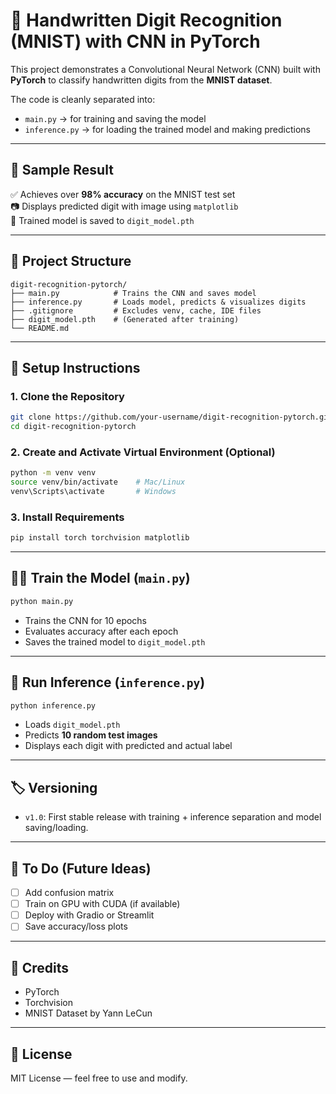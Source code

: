 # 🧠 Handwritten Digit Recognition (MNIST) with CNN in PyTorch

This project demonstrates a Convolutional Neural Network (CNN) built with **PyTorch** to classify handwritten digits from the **MNIST dataset**.

The code is cleanly separated into:
- `main.py` → for training and saving the model
- `inference.py` → for loading the trained model and making predictions

---

## 🧪 Sample Result

✅ Achieves over **98% accuracy** on the MNIST test set  
📷 Displays predicted digit with image using `matplotlib`  
🧠 Trained model is saved to `digit_model.pth`  

---

## 📁 Project Structure

```
digit-recognition-pytorch/
├── main.py            # Trains the CNN and saves model
├── inference.py       # Loads model, predicts & visualizes digits
├── .gitignore         # Excludes venv, cache, IDE files
├── digit_model.pth    # (Generated after training)
└── README.md
```

---

## 🚀 Setup Instructions

### 1. Clone the Repository

```bash
git clone https://github.com/your-username/digit-recognition-pytorch.git
cd digit-recognition-pytorch
```

### 2. Create and Activate Virtual Environment (Optional)

```bash
python -m venv venv
source venv/bin/activate    # Mac/Linux
venv\Scripts\activate       # Windows
```

### 3. Install Requirements

```bash
pip install torch torchvision matplotlib
```

---

## 🏋️‍♀️ Train the Model (`main.py`)

```bash
python main.py
```

- Trains the CNN for 10 epochs
- Evaluates accuracy after each epoch
- Saves the trained model to `digit_model.pth`

---

## 🔎 Run Inference (`inference.py`)

```bash
python inference.py
```

- Loads `digit_model.pth`
- Predicts **10 random test images**
- Displays each digit with predicted and actual label

---

## 🏷️ Versioning

- `v1.0`: First stable release with training + inference separation and model saving/loading.

---

## 📌 To Do (Future Ideas)

- [ ] Add confusion matrix
- [ ] Train on GPU with CUDA (if available)
- [ ] Deploy with Gradio or Streamlit
- [ ] Save accuracy/loss plots

---

## 🤝 Credits

- PyTorch
- Torchvision
- MNIST Dataset by Yann LeCun

---

## 📄 License

MIT License — feel free to use and modify.

